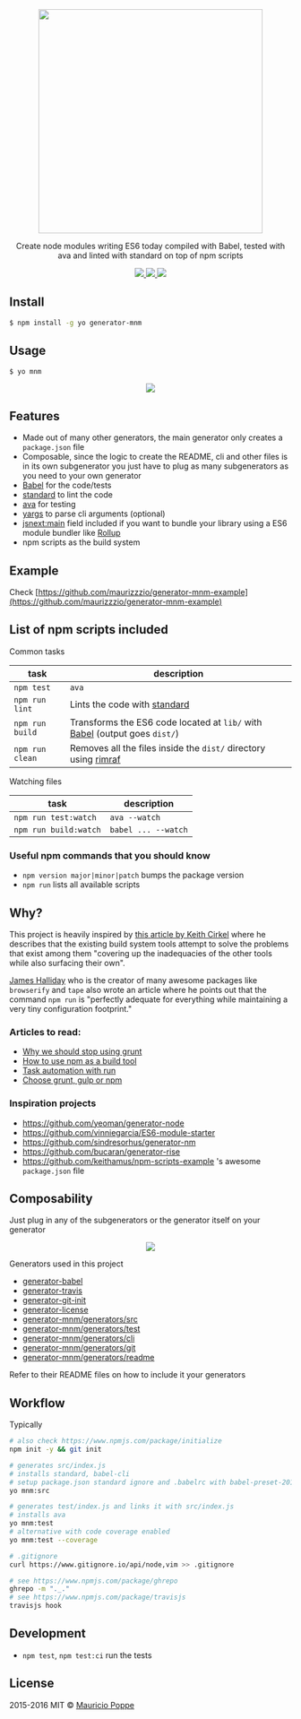 <div align="center">
<img src="https://cloud.githubusercontent.com/assets/1616682/11403449/409e561e-9373-11e5-9aeb-7dbea090a0bd.gif" width="400px" />

<p>
Create node modules writing ES6 today compiled with Babel, tested with ava and linted with standard on top of npm scripts
</p>

<p>
<a href="https://npmjs.org/package/generator-mnm">
  <img src="https://img.shields.io/npm/v/generator-mnm.svg?style=flat">
</a>
<a href="https://travis-ci.org/maurizzzio/generator-mnm">
  <img src="https://img.shields.io/travis/maurizzzio/generator-mnm.svg?style=flat">
</a>
<a href="https://npmjs.org/package/generator-mnm">
  <img src="http://img.shields.io/npm/dm/generator-mnm.svg?style=flat">
</a>
</p>

</div>
    
## Install

```sh
$ npm install -g yo generator-mnm
```

## Usage

```sh
$ yo mnm
```

<div align="center">
<img src="https://cloud.githubusercontent.com/assets/1616682/11389890/2d80b6a6-931b-11e5-910c-f2594f485098.gif">
</div>

## Features

- Made out of many other generators, the main generator only creates a `package.json` file
- Composable, since the logic to create the README, cli and other files is in its own subgenerator you just have to plug as many subgenerators as you need to your own generator
- [Babel](https://babeljs.io) for the code/tests
- [standard](http://standardjs.com/) to lint the code
- [ava](https://github.com/sindresorhus/ava) for testing
- [yargs](https://github.com/bcoe/yargs) to parse cli arguments (optional)
- [jsnext:main](https://github.com/rollup/rollup/wiki/jsnext:main) field included if you want to bundle your library using a ES6 module bundler like [Rollup](https://github.com/rollup/rollup)
- npm scripts as the build system

## Example

Check [https://github.com/maurizzzio/generator-mnm-example](https://github.com/maurizzzio/generator-mnm-example)

## List of npm scripts included

Common tasks

| task       | description  |
| -----      | ---          |
| `npm test` | `ava` |
| `npm run lint` | Lints the code with [standard](http://standardjs.com) |
| `npm run build` | Transforms the ES6 code located at `lib/` with [Babel](https://babeljs.io) (output goes `dist/`)| 
| `npm run clean` | Removes all the files inside the `dist/` directory using [rimraf](https://github.com/isaacs/rimraf)|

Watching files

| task | description |
| --- | --- |
| `npm run test:watch` | `ava --watch` |
| `npm run build:watch` | `babel ... --watch` |

### Useful npm commands that you should know

- `npm version major|minor|patch` bumps the package version
- `npm run` lists all available scripts

## Why?

This project is heavily inspired by [this article by Keith Cirkel][stop-using-grunt-gulp] where he describes that the existing build system tools attempt to solve the problems that exist among them "covering up the inadequacies of the other tools while also surfacing their own".

[James Halliday](https://www.npmjs.com/~substack) who is the creator of many awesome packages like `browserify` and `tape` also wrote an article where he points out that the command `npm run` is "perfectly adequate for everything while maintaining a very tiny configuration footprint."

### Articles to read:

- [Why we should stop using grunt][stop]
- [How to use npm as a build tool][how-to]
- [Task automation with run][task-automation]
- [Choose grunt, gulp or npm][choose]

### Inspiration projects

- https://github.com/yeoman/generator-node
- https://github.com/vinniegarcia/ES6-module-starter
- https://github.com/sindresorhus/generator-nm
- https://github.com/bucaran/generator-rise
- https://github.com/keithamus/npm-scripts-example 's awesome `package.json` file

## Composability

Just plug in any of the subgenerators or the generator itself on your generator

<div align="center">
<img src="https://camo.githubusercontent.com/f8dc3e07d956f1f8dbdea5f895800fe53772a50d/687474703a2f2f692e696d6775722e636f6d2f326771696966742e6a7067">
</div>

Generators used in this project

- [generator-babel](https://github.com/iamstarkov/generator-babel)
- [generator-travis](https://github.com/iamstarkov/generator-travis)
- [generator-git-init](https://github.com/iamstarkov/generator-git-init)
- [generator-license](https://github.com/jozefizso/generator-license)
- [generator-mnm/generators/src](./generators/src)
- [generator-mnm/generators/test](./generators/test)
- [generator-mnm/generators/cli](./generators/cli)
- [generator-mnm/generators/git](./generators/git)
- [generator-mnm/generators/readme](./generators/readme)

Refer to their README files on how to include it your generators

## Workflow

Typically 

```sh
# also check https://www.npmjs.com/package/initialize
npm init -y && git init

# generates src/index.js
# installs standard, babel-cli
# setup package.json standard ignore and .babelrc with babel-preset-2015
yo mnm:src

# generates test/index.js and links it with src/index.js
# installs ava
yo mnm:test
# alternative with code coverage enabled
yo mnm:test --coverage

# .gitignore
curl https://www.gitignore.io/api/node,vim >> .gitignore

# see https://www.npmjs.com/package/ghrepo
ghrepo -m "._."
# see https://www.npmjs.com/package/travisjs
travisjs hook
```

## Development

- `npm test`, `npm test:ci` run the tests

## License

2015-2016 MIT © [Mauricio Poppe](http://maurizzzio.com)

[stop-using-grunt-gulp]: http://blog.keithcirkel.co.uk/why-we-should-stop-using-grunt/
[stop]: http://blog.keithcirkel.co.uk/why-we-should-stop-using-grunt/
[how-to]: http://blog.keithcirkel.co.uk/how-to-use-npm-as-a-build-tool/
[task-automation]: http://substack.net/task_automation_with_npm_run
[choose]: http://ponyfoo.com/articles/choose-grunt-gulp-or-npm


